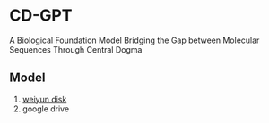 # CD-GPT
A Biological Foundation Model Bridging the Gap between Molecular Sequences Through Central Dogma


## Model

1. [weiyun disk]()
2. google drive
